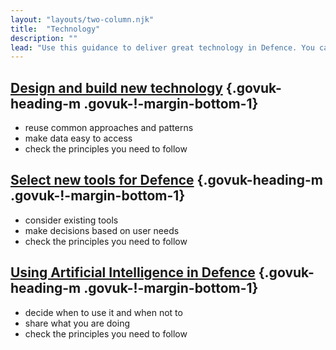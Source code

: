 ```yaml
---
layout: "layouts/two-column.njk"
title:  "Technology"
description: ""
lead: "Use this guidance to deliver great technology in Defence. You can find general guidance on GOV.UK."
---
```


## [Design and build new technology](/technology/defence-technology-principles/) {.govuk-heading-m .govuk-!-margin-bottom-1}

- reuse common approaches and patterns
- make data easy to access
- check the principles you need to follow

## [Select new tools for Defence](/technology/enterprise-tooling-principles) {.govuk-heading-m .govuk-!-margin-bottom-1}

- consider existing tools 
- make decisions based on user needs
- check the principles you need to follow

## [Using Artificial Intelligence in Defence](/technology/) {.govuk-heading-m .govuk-!-margin-bottom-1}

- decide when to use it and when not to
- share what you are doing
- check the principles you need to follow


